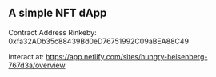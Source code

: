 ## A simple NFT dApp


Contract Address Rinkeby: 0xfa32ADb35c88439Bd0eD76751992C09aBEA88C49


Interact at: https://app.netlify.com/sites/hungry-heisenberg-767d3a/overview